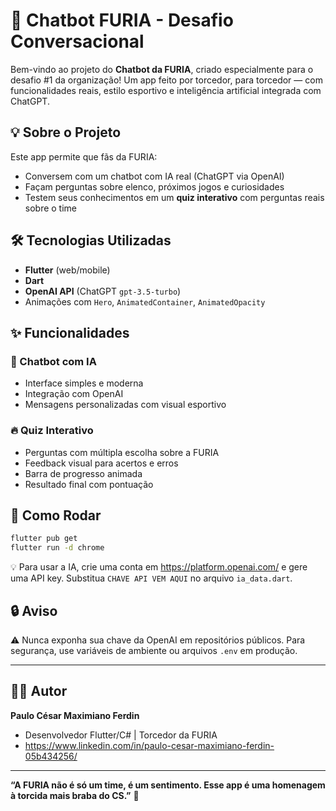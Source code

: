 # 🦁 Chatbot FURIA - Desafio Conversacional

Bem-vindo ao projeto do **Chatbot da FURIA**, criado especialmente para o desafio #1 da organização! Um app feito por torcedor, para torcedor — com funcionalidades reais, estilo esportivo e inteligência artificial integrada com ChatGPT.

## 💡 Sobre o Projeto
Este app permite que fãs da FURIA:
- Conversem com um chatbot com IA real (ChatGPT via OpenAI)
- Façam perguntas sobre elenco, próximos jogos e curiosidades
- Testem seus conhecimentos em um **quiz interativo** com perguntas reais sobre o time

## 🛠 Tecnologias Utilizadas
- **Flutter** (web/mobile)
- **Dart**
- **OpenAI API** (ChatGPT `gpt-3.5-turbo`)
- Animações com `Hero`, `AnimatedContainer`, `AnimatedOpacity`

## ✨ Funcionalidades
### 🧠 Chatbot com IA
- Interface simples e moderna
- Integração com OpenAI
- Mensagens personalizadas com visual esportivo

### 🔥 Quiz Interativo
- Perguntas com múltipla escolha sobre a FURIA
- Feedback visual para acertos e erros
- Barra de progresso animada
- Resultado final com pontuação


## 🚀 Como Rodar
```bash
flutter pub get
flutter run -d chrome
```

💡 Para usar a IA, crie uma conta em https://platform.openai.com/ e gere uma API key.
Substitua `CHAVE API VEM AQUI` no arquivo `ia_data.dart`.

## 🔒 Aviso
⚠️ Nunca exponha sua chave da OpenAI em repositórios públicos. Para segurança, use variáveis de ambiente ou arquivos `.env` em produção.

---

## 🙋‍♂️ Autor
**Paulo César Maximiano Ferdin**
- Desenvolvedor Flutter/C# | Torcedor da FURIA
- https://www.linkedin.com/in/paulo-cesar-maximiano-ferdin-05b434256/

---

**“A FURIA não é só um time, é um sentimento. Esse app é uma homenagem à torcida mais braba do CS.”** 🎯
